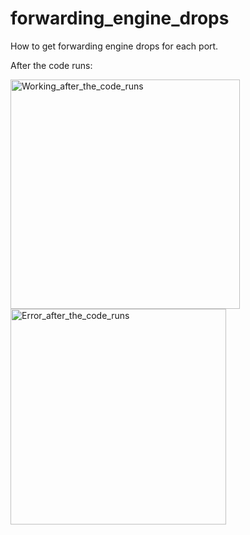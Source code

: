 # forwarding_engine_drops
How to get forwarding engine drops for each port. 

After the code runs:

<img width="367" alt="Working_after_the_code_runs" src="https://user-images.githubusercontent.com/94804863/162370704-fbef6af4-991d-48e1-ba09-0dc8d63c947b.PNG">

<img width="345" alt="Error_after_the_code_runs" src="https://user-images.githubusercontent.com/94804863/162370717-fa86a052-e47e-4d0e-b402-ef3481c962f3.PNG">
